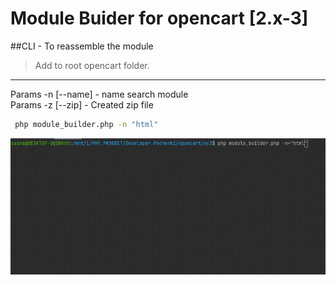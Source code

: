 # Моdule Buider for opencart [2.x-3]
##CLI - To reassemble the module
>Add to root opencart folder.
---
Params -n [--name] - name search module \
Params -z [--zip] - Created zip file
 ```sh 
  php module_builder.php -n "html"
```

![alt demo module creator](demo.gif "Title")